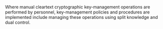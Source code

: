 Where manual cleartext cryptographic key-management operations are performed by personnel, key-management policies and procedures are implemented include managing these operations using split knowledge and dual control.
